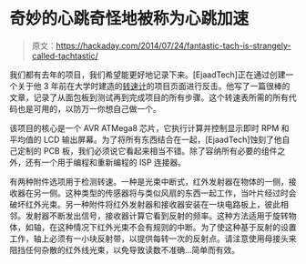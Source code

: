 # 奇妙的心跳奇怪地被称为心跳加速

> 原文：<https://hackaday.com/2014/07/24/fantastic-tach-is-strangely-called-tachtastic/>

我们都有去年的项目，我们希望能更好地记录下来。[EjaadTech]正在通过创建一个关于他 3 年前在大学时建造的[转速计](http://hackaday.io/project/2004)的项目页面进行反击。他写了一篇很棒的文章，记录了从面包板到测试再到完成项目的所有步骤。这个转速表所需的所有代码也是可用的，以防万一你想自己做一个。

该项目的核心是一个 AVR ATMega8 芯片，它执行计算并控制显示即时 RPM 和平均值的 LCD 输出屏幕。为了将所有东西结合在一起，[EjaadTech]蚀刻了他自己定制的 PCB 板，我们必须说它看起来相当不错。除了容纳所有必要的组件之外，还有一个用于编程和重新编程的 ISP 连接器。

有两种附件选项用于检测转速。一种是光束中断式，红外发射器在物体的一侧，接收器在另一侧。这种类型的传感器将与类似风扇的东西一起工作，当叶片经过时会破坏红外光束。另一种附件将红外发射器和接收器安装在一块电路板上，彼此相邻。发射器不断发出信号，接收器计算它看到反射的频率。这种方法适用于旋转物体，如轴，在这种情况下红外光束不会有规则的中断。为了使这种基于反射的设置工作，轴上必须有一小块反射带，以提供每转一次的反射点。请注意使用母接头来阻挡任何杂散的红外线光束，以免导致读数不准确…简单而有效。